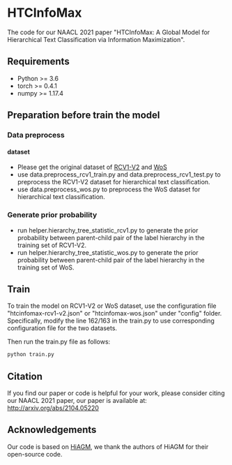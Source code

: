 # HTCInfoMax
The code for our NAACL 2021 paper "HTCInfoMax: A Global Model for Hierarchical Text Classification via Information Maximization".

## Requirements
+ Python >= 3.6
+ torch >= 0.4.1
+ numpy >= 1.17.4

## Preparation before train the model
### Data preprocess
#### dataset
+ Please get the original dataset of [RCV1-V2](http://www.ai.mit.edu/projects/jmlr/papers/volume5/lewis04a/lyrl2004_rcv1v2_README.htm) and [WoS](https://github.com/kk7nc/HDLTex)
+ use data.preprocess_rcv1_train.py and data.preprocess_rcv1_test.py to preprocess the RCV1-V2 dataset for hierarchical text classification.
+ use data.preprocess_wos.py to preprocess the WoS dataset for hierarchical text classification.

### Generate prior probability
+ run helper.hierarchy_tree_statistic_rcv1.py to generate the prior probability between parent-child pair of the label hierarchy in the training set of RCV1-V2.
+ run helper.hierarchy_tree_statistic_wos.py to generate the prior probability between parent-child pair of the label hierarchy in the training set of WoS.


## Train
To train the model on RCV1-V2 or WoS dataset, use the configuration file "htcinfomax-rcv1-v2.json" or "htcinfomax-wos.json" under "config" folder. Specifically, modify the line 162/163 in the train.py to use corresponding configuration file for the two datasets.

Then run the train.py file as follows:
```bash
python train.py
```

## Citation
If you find our paper or code is helpful for your work, please consider citing our NAACL 2021 paper, our paper is available at: http://arxiv.org/abs/2104.05220



## Acknowledgements
Our code is based on [HiAGM](https://github.com/Alibaba-NLP/HiAGM), we thank the authors of HiAGM for their open-source code.


